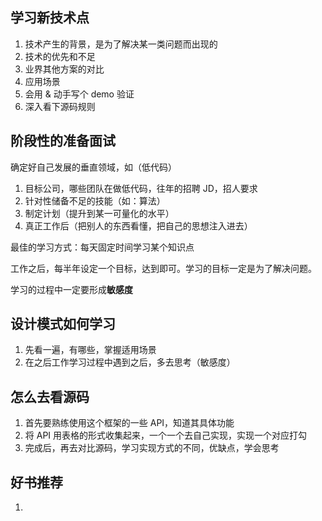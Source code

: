 ## 学习新技术点

1. 技术产生的背景，是为了解决某一类问题而出现的
2. 技术的优先和不足
3. 业界其他方案的对比
4. 应用场景
5. 会用 & 动手写个 demo 验证
6. 深入看下源码规则

## 阶段性的准备面试

确定好自己发展的垂直领域，如（低代码）

1. 目标公司，哪些团队在做低代码，往年的招聘 JD，招人要求
2. 针对性储备不足的技能（如：算法）
3. 制定计划（提升到某一可量化的水平）
4. 真正工作后（把别人的东西看懂，把自己的思想注入进去）

最佳的学习方式：每天固定时间学习某个知识点

工作之后，每半年设定一个目标，达到即可。学习的目标一定是为了解决问题。

学习的过程中一定要形成**敏感度**

## 设计模式如何学习

1. 先看一遍，有哪些，掌握适用场景
2. 在之后工作学习过程中遇到之后，多去思考（敏感度）

## 怎么去看源码

1. 首先要熟练使用这个框架的一些 API，知道其具体功能
2. 将 API 用表格的形式收集起来，一个一个去自己实现，实现一个对应打勾
3. 完成后，再去对比源码，学习实现方式的不同，优缺点，学会思考

## 好书推荐

1.
